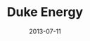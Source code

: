 ---
date: 2013-07-11
title: Duke Energy
categories: bronze
logo: Duke_Energy_Logo.png
www: http://www.duke-energy.com/‎
---